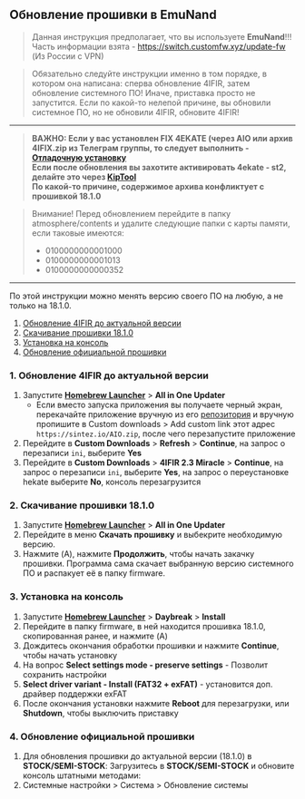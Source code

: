 ## Обновление прошивки в EmuNand 
>Данная инструкция предполагает, что вы используете **EmuNand**!!!  
>Часть информации взята - https://switch.customfw.xyz/update-fw (Из России с VPN)

>Обязательно следуйте инструкции именно в том порядке, в котором она написана: сперва обновление 4IFIR, затем обновление системного ПО! Иначе, приставка просто не запустится. Если по какой-то нелепой причине, вы обновили системное ПО, но не обновили 4IFIR, обновите 4IFIR!
****
>**ВАЖНО: Если у вас установлен FIX 4EKATE (через AIO или архив 4IFIX.zip из Телеграм группы, то следует выполнить - [Отладочную установку](docs/INSTAL_4IFIR.md#отладочная-установка-рекомендуемый-метод-тк-позволяет-избежать-большинства-проблем-при-переходе-с-других-проектов-из-за-конфликта-компонентов)  
Если после обновления вы захотите активировать 4ekate - st2, делайте это через [KipTool](https://github.com/kawaii-flesh/KipTool)  
По какой-то причине, содержимое архива конфликтует с прошивкой 18.1.0**  

>Внимание! Перед обновлением перейдите в папку atmosphere/contents и удалите следующие папки с карты памяти, если таковые имеются:  
>* 0100000000001000   
>* 0100000000001013  
>* 0100000000000352
*** 

По этой инструкции можно менять версию своего ПО на любую, а не только на 18.1.0.
1. [Обновление 4IFIR до актуальной версии](#1-Обновление-4IFIR-до-актуальной-версии)
1. [Скачивание прошивки 18.1.0](#2-скачивание-прошивки-1810)
1. [Установка на консоль](#3-установка-на-консоль)
2. [Обновление официальной прошивки](#4-обновление-официальной-прошивки)

### 1. Обновление 4IFIR до актуальной версии
1. Запустите [**Homebrew Launcher**](https://switch.customfw.xyz/hbl) > **All in One Updater**
   * Если вместо запуска приложения вы получаете черный экран, перекачайте приложение вручную из его [репозитория](https://github.com/HamletDuFromage/aio-switch-updater) и вручную пропишите в Custom downloads > Add custom link этот адрес `https://sintez.io/AIO.zip`, после чего перезапустите приложение
1. Перейдите в **Custom Downloads** > **Refresh** > **Continue**, на запрос о перезаписи `ini`, выберите **Yes**
1. Перейдите в **Custom Downloads** > **4IFIR 2.3 Miracle** > **Continue**, на запрос о перезаписи `ini`, выберите **Yes**, на запрос о переустановке hekate выберите **No**, консоль перезагрузится

### 2. Скачивание прошивки 18.1.0
1. Запустите [**Homebrew Launcher**](https://switch.customfw.xyz/hbl) > **All in One Updater**
1. Перейдите в меню **Скачать прошивку** и выбекрите необходимую версию.
1. Нажмите (A), нажмите **Продолжить**, чтобы начать закачку прошивки. Программа сама скачает выбранную версию системного ПО и распакует её в папку firmware.

### 3. Установка на консоль
1. Запустите [**Homebrew Launcher**](https://switch.customfw.xyz/hbl) > **Daybreak** > **Install**
2. Перейдите в папку firmware, в ней находится прошивка 18.1.0, скопированная ранее, и нажмите (A)
3. Дождитесь окончания обработки прошивки и нажмите **Continue**, чтобы начать установку
4. На вопрос **Select settings mode - preserve settings** - Позволит сохранить настройки
5. **Select driver variant - Install (FAT32 + exFAT)** - установится доп. драйвер поддержки exFAT 
6. После окончания установки нажмите **Reboot** для перезагрузки, или **Shutdown**, чтобы выключить приставку

### 4. Обновление официальной прошивки
1. Для обновления прошивки до актуальной версии (18.1.0) в **STOCK/SEMI-STOCK**: Загрузитесь в **STOCK/SEMI-STOCK** и обновите консоль штатными методами:
2. Системные настройки > Система > Обновление системы  
